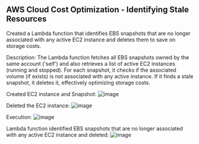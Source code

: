 AWS Cloud Cost Optimization - Identifying Stale Resources
-------------------------------------------------------

Created a Lambda function that identifies EBS snapshots that are no longer associated with any active EC2 instance and deletes them to save on storage costs.

Description:
The Lambda function fetches all EBS snapshots owned by the same account ('self') and also retrieves a list of active EC2 instances (running and stopped). For each snapshot, it checks if the associated volume (if exists) is not associated with any active instance. If it finds a stale snapshot, it deletes it, effectively optimizing storage costs.

Created EC2 instance and Snapshot: 
![image](https://github.com/user-attachments/assets/0075c297-129f-4dad-921d-a4dfeadcc27c)

Deleted the EC2 instance:
![image](https://github.com/user-attachments/assets/1630a983-5dea-482c-8e4e-8cbed5912352)

Execution: 
![image](https://github.com/user-attachments/assets/a5159e91-4f1e-45ca-8d82-eda6d7982969)

Lambda function identified EBS snapshots that are no longer associated with any active EC2 instance and deleted:
![image](https://github.com/user-attachments/assets/2346b680-6be4-4424-b24d-af3420682862)
